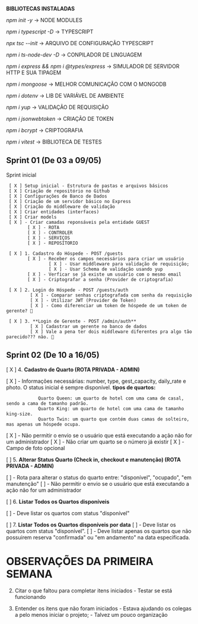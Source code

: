 **BIBLIOTECAS INSTALADAS**

_npm init -y_ -> NODE MODULES

_npm i typescript -D_ -> TYPESCRIPT

_npx tsc --init_ -> ARQUIVO DE CONFIGURAÇÃO TYPESCRIPT

_npm i ts-node-dev -D_ -> CONPILADOR DE LINGUAGEM

_npm i express && npm i @types/express_ -> SIMULADOR DE SERVIDOR HTTP E SUA TIPAGEM

_npm i mongoose_ -> MELHOR COMUNICAÇÃO COM O MONGODB

_npm i dotenv_ -> LIB DE VARIÁVEL DE AMBIENTE

_npm i yup_ -> VALIDAÇÃO DE REQUISIÇÃO

_npm i jsonwebtoken_ -> CRIAÇÃO DE TOKEN

_npm i bcrypt_ -> CRIPTOGRAFIA

_npm i vitest_ -> BIBLIOTECA DE TESTES

## Sprint 01 (De 03 a 09/05)

Sprint inicial

```plaintext
 [ X ] Setup inicial - Estrutura de pastas e arquivos básicos
 [ X ] Criação de repositório no Github
 [ X ] Configurações de Banco de Dados
 [ X ] Criação de um servidor básico no Express
 [ X ] Criação do middleware de validação
 [ X ] Criar entidades (interfaces)
 [ X ] Criar models
 [ X ] - Criar camadas reponsáveis pela entidade GUEST
        [ X ] - ROTA
        [ X ] - CONTROLER
        [ X ] - SERVIÇOS
        [ X ] - REPOSITORIO

 [ X ] 1. Cadastro do Hóspede - POST /guests
        [ X ] - Receber os campos necessários para criar um usuário
                [ X ] - Usar middleware para validação de requisição;
                [ X ] - Usar Schema de validação usando yup
        [ X ] - Verficar se já existe um usuário com o mesmo email
        [ X ] - Criptografar a senha (Provider de criptografia)

 [ X ] 2. Login do Hóspede - POST /guests/auth
         [ X ] - Comparar senhas criptografada com senha da requisição
         [ X ] - Utilizar JWT (Provider de Token)
         [ X ] - Como diferenciar um token de hóspede de um token de gerente? 🤔

 [ X ] 3. **Login de Gerente - POST /admin/auth**
         [ X ] Cadastrar um gerente no banco de dados
         [ X ] Vale a pena ter dois middleware diferentes pra algo tão parecido??? não. 🤔

```

## Sprint 02 (De 10 a 16/05)

[ X ] 4. **Cadastro de Quarto (ROTA PRIVADA - ADMIN)**

   [ X ] - Informações necessárias: number, type, gest_capacity, daily_rate e photo. O status inicial é sempre disponível.
        **tipos de quartos:**

                Quarto Queen: um quarto de hotel com uma cama de casal, sendo a cama de tamanho padrão.
                Quarto King: um quarto de hotel com uma cama de tamanho king-size.
                Quarto Twin: um quarto que contém duas camas de solteiro, mas apenas um hóspede ocupa.

   [ X ] - Não permitir o envio se o usuário que está executando a ação não for um administrador
   [ X ] - Não criar um quarto se o número já existir
   [ X ] - Campo de foto opcional

[ ] 5. **Alterar Status Quarto (Check in, checkout e manutenção) (ROTA PRIVADA - ADMIN)**

   [ ] - Rota para alterar o status do quarto entre: "disponível", "ocupado", "em manutenção"
   [ ] - Não permitir o envio se o usuário que está executando a ação não for um administrador

[ ] 6. **Listar Todos os Quartos disponíveis**

   [ ] - Deve listar os quartos com status "disponível"

[ ] 7. **Listar Todos os Quartos disponíveis por data**
   [ ] - Deve listar os quartos com status "disponível".
   [ ] - Deve listar apenas os quartos que não possuirem reserva "confirmada" ou "em andamento" na data especificada.


# OBSERVAÇÕES DA PRIMEIRA SEMANA

2. Citar o que faltou para completar itens iniciados - Testar se está funcionando

3. Entender os itens que não foram iniciados - Estava ajudando os colegas a pelo menos iniciar o projeto; - Talvez um pouco organização
